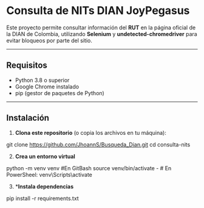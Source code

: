 # Consulta de NITs DIAN JoyPegasus

Este proyecto permite consultar información del **RUT** en la página oficial de la DIAN de Colombia, utilizando **Selenium** y **undetected-chromedriver** para evitar bloqueos por parte del sitio.

---

## Requisitos

- Python 3.8 o superior
- Google Chrome instalado
- pip (gestor de paquetes de Python)

---

## Instalación

1. **Clona este repositorio** (o copia los archivos en tu máquina):

git clone https://github.com/JhoannS/Busqueda_Dian.git
cd consulta-nits

2. **Crea un entorno virtual** 

python -m venv venv
#En GitBash source venv/bin/activate -  # En PowerSheel: venv\Scripts\activate

3. ***Instala dependencias**

pip install -r requirements.txt
